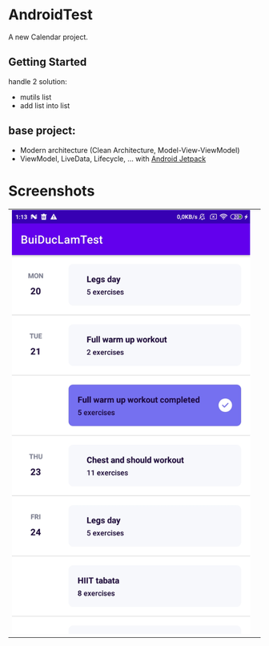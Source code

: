 # AndroidTest
A new Calendar project.
## Getting Started
handle 2 solution:
+ mutils list
+ add list into list
## base project:
-   Modern architecture (Clean Architecture, Model-View-ViewModel)
-   ViewModel, LiveData, Lifecycle, ... with [Android Jetpack](https://developer.android.com/jetpack)
# Screenshots
|                         |                         |
|        :---:            |          :---:          |
| ![](screenshots/img.png) |